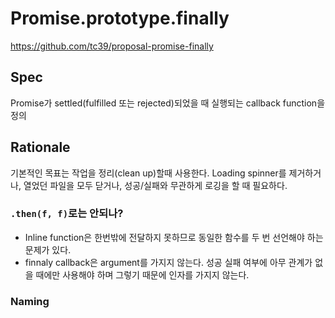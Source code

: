 # Promise.prototype.finally
https://github.com/tc39/proposal-promise-finally
## Spec
Promise가 settled(fulfilled 또는 rejected)되었을 때 실행되는 callback function을 정의
## Rationale
기본적인 목표는 작업을 정리(clean up)할때 사용한다. Loading spinner를 제거하거나, 열었던 파일을 모두 닫거나, 성공/실패와 무관하게 로깅을 할 때 필요하다.
### ```.then(f, f)```로는 안되나?
- Inline function은 한번밖에 전달하지 못하므로 동일한 함수를 두 번 선언해야 하는 문제가 있다.
- finnaly callback은 argument를 가지지 않는다. 성공 실패 여부에 아무 관계가 없을 때에만 사용해야 하며 그렇기 때문에 인자를 가지지 않는다.
### Naming
